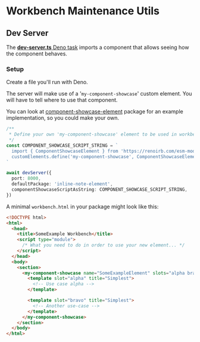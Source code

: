 # Workbench Maintenance Utils

## Dev Server

The [**dev-server.ts** Deno task](./src/deno/dev-server.ts) imports a component
that allows seeing how the component behaves.

### Setup

Create a file you'll run with Deno.

The server will make use of a '`my-component-showcase`' custom element. You will
have to tell where to use that component.

You can look at
[component-showcase-element](../component-showcase-element/README.md) package
for an example implementation, so you could make your own.

```ts
/**
 * Define your own 'my-component-showcase' element to be used in workbench.
 */
const COMPONENT_SHOWCASE_SCRIPT_STRING = `
  import { ComponentShowcaseElement } from 'https://renoirb.com/esm-modules/component-showcase-element'
  customElements.define('my-component-showcase', ComponentShowcaseElement)
`

await devServer({
  port: 8000,
  defaultPackage: 'inline-note-element',
  componentShowcaseScriptAsString: COMPONENT_SHOWCASE_SCRIPT_STRING,
})
```

A minimal `workbench.html` in your package might look like this:

```html
<!DOCTYPE html>
<html>
  <head>
    <title>SomeExample Workbench</title>
    <script type="module">
      /* What you need to do in order to use your new element... */
    </script>
  </head>
  <body>
    <section>
      <my-component-showcase name="SomeExampleElement" slots="alpha bravo">
        <template slot="alpha" title="Simplest">
          <!-- Use case alpha -->
        </template>

        <template slot="bravo" title="Simplest">
          <!-- Another use-case -->
        </template>
      </my-component-showcase>
    </section>
  </body>
</html>
```
